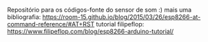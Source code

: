 Repositório para os códigos-fonte do sensor de som :)
mais uma bibliografia: https://room-15.github.io/blog/2015/03/26/esp8266-at-command-reference/#AT+RST
tutorial filipeflop: https://www.filipeflop.com/blog/esp8266-arduino-tutorial/
